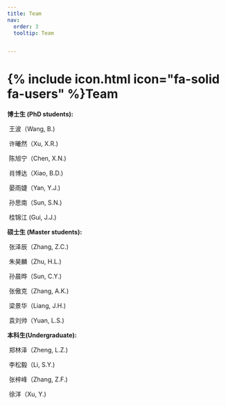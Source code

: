 ```yaml
---
title: Team
nav:
  order: 3
  tooltip: Team


---
```


# {% include icon.html icon="fa-solid fa-users" %}Team

**博士生 (PhD students):**

​	王波（Wang, B.)

​	许曦然（Xu, X.R.)

​	陈旭宁（Chen, X.N.)

​	肖博达（Xiao, B.D.)

​	晏雨婕（Yan, Y.J.)

​	孙思南（Sun, S.N.)

​	桂锦江 (Gui, J.J.)


**硕士生 (Master students):**

​	张泽辰（Zhang, Z.C.)

​	朱昊麟（Zhu, H.L.)

​	孙晨晔（Sun, C.Y.)

​	张傲克（Zhang, A.K.)

​	梁景华（Liang, J.H.)

​	袁刘帅（Yuan, L.S.)

**本科生(Undergraduate):**

​	郑林泽（Zheng, L.Z.)

​	李松毅（Li, S.Y.)

​	张梓峰（Zhang, Z.F.)

​	徐洋（Xu, Y.)
